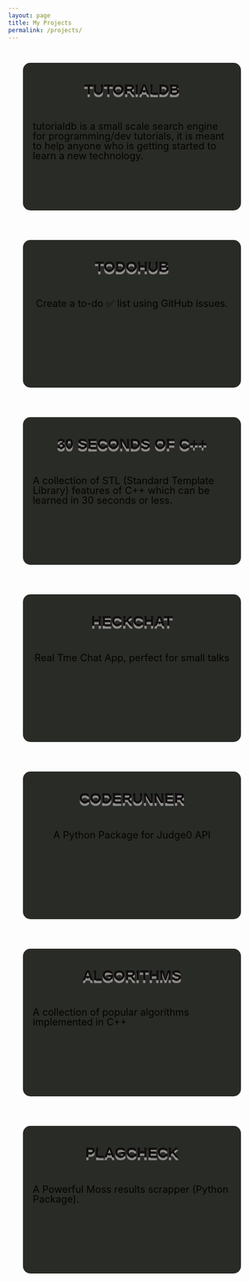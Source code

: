 ```yaml
---
layout: page
title: My Projects
permalink: /projects/
---
```

<style type="text/css">
    #projects {
        max-width: 740px;
        min-height: 300px;
        background-color: red;
        border-radius: 15px 15px;
        transition: all .2s ease-in-out;
        margin: 30px;
        background-color: #292b26;
    }
    #name h2{
        text-align: center;
        padding: 10px 10px 10px 10px;
    }
    #desct {
        display: flex;
        justify-content: center;
        align-items: center;
    }
    h2 {
        margin: 0.8em 0 0.5em 0;
        color: #0f0d0d;
        font-weight: bold;
        font-family: 'Ultra', sans-serif;
        font-size: 30px;
        line-height: 40px;
        text-transform: uppercase;
        text-shadow: 0 5px #928d8d, 0 6px #777;
    }
    #link {
        display: flex;
        justify-content: center;
        align-items: center;
    }
    #link img {
        width: 50px;
        height: 50px;
        transition: transform .3s ease-in-out;
        float: left;
    }
    #link img:hover {
        background-color: white;
        border-radius: 50%;
        transform: rotate(360deg);
    }
    #link .code-text {
        visibility: hidden;
        width: 120px;
        background-color: black;
        color: #fff;
        text-align: center;
        border-radius: 6px;
        padding: 5px 0;

        /* Position the tooltip */
        position: absolute;
        top: 170px;
        left: 60%;
    }
    #link:hover .code-text {
          visibility: visible;
    }
    #desct p {
        font-size: 20px;
        line-height: 20px;
        margin: 20px;
        color : #040303;
    }
    .cards {
        display: grid;
        grid-template-columns: auto;
        position: relative;
        align-items: center;
        justify-content: center;
    }
</style>
<div class="cards">
    <div id="projects" name="colorpad">
        <div id = "name">
            <h2>tutorialdb</h2>
        </div>
        <div id = "desct">
            <p>tutorialdb is a small scale search engine for programming/dev tutorials, it is meant to help anyone who is getting started to learn a new technology.</p>
        </div>
        <div id = "link">
            <a href="https://github.com/Bhupesh-V/tutorialdb">
                <i class="svg-icon github"></i>
            </a>
        </div>
    </div>
    <div id="projects" name="colorpad">
        <div id = "name">
            <h2>todohub</h2>
        </div>
        <div id = "desct">
            <p>Create a to-do ✅ list using GitHub issues.</p>
        </div>
        <div id = "link">
            <a href="https://github.com/Bhupesh-V/todohub">
                <i class="svg-icon github"></i>
            </a>
        </div>
    </div>
    <div id="projects" name="colorpad">
        <div id = "name">
            <h2>30 Seconds of C++</h2>
        </div>
        <div id = "desct">
            <p>A collection of STL (Standard Template Library) features of C++ which can be learned in 30 seconds or less.</p>
        </div>
        <div id = "link">
            <a href="https://github.com/Bhupesh-V/30-seconds-of-cpp">
                <i class="svg-icon github"></i>
            </a>
        </div>
    </div>
    <div id="projects" name="colorpad">
        <div id = "name">
            <h2>HeckChat</h2>
        </div>
        <div id = "desct">
            <p>Real Tme Chat App, perfect for small talks</p>
        </div>
        <div id = "link">
            <a href="https://github.com/Bhupesh-V/HeckChat">
                <i class="svg-icon github"></i>
            </a>
        </div>
    </div>
     <div id="projects" name="colorpad">
        <div id = "name">
            <h2>CodeRunner</h2>
        </div>
        <div id = "desct">
            <p>A Python Package for Judge0 API</p>
        </div>
        <div id = "link">
            <a href="https://github.com/codeclassroom/CodeRunner">
                <i class="svg-icon github"></i>
            </a>
        </div>
    </div>
    <div id="projects" name="colorpad">
        <div id = "name">
            <h2>Algorithms</h2>
        </div>
        <div id = "desct">
            <p>A collection of popular algorithms implemented in C++</p>
        </div>
        <div id = "link">
            <a href="https://github.com/Bhupesh-V/Algorithms">
                <i class="svg-icon github"></i>
            </a>
        </div>
    </div>
    <div id="projects" name="colorpad">
        <div id = "name">
            <h2>PlagCheck</h2>
        </div>
        <div id = "desct">
            <p>A Powerful Moss results scrapper (Python Package).</p>
        </div>
        <div id = "link">
            <a href="https://github.com/codeclassroom/PlagCheck">
                <i class="svg-icon github"></i>
            </a>
        </div>
    </div>
</div>